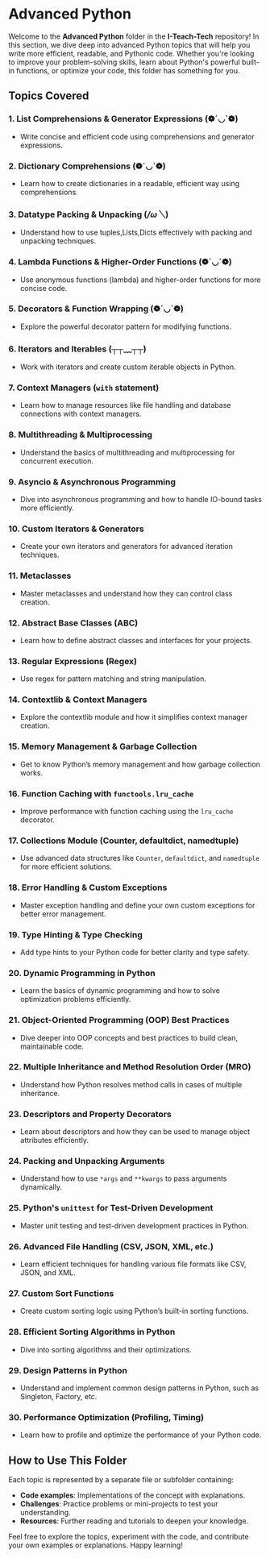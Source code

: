 # Advanced Python

Welcome to the **Advanced Python** folder in the **I-Teach-Tech** repository! In this section, we dive deep into advanced Python topics that will help you write more efficient, readable, and Pythonic code. Whether you're looking to improve your problem-solving skills, learn about Python's powerful built-in functions, or optimize your code, this folder has something for you.

## Topics Covered

### 1. **List Comprehensions & Generator Expressions** (❁´◡`❁)
   - Write concise and efficient code using comprehensions and generator expressions.
   
### 2. **Dictionary Comprehensions** (❁´◡`❁)
   - Learn how to create dictionaries in a readable, efficient way using comprehensions.

### 3. **Datatype Packing & Unpacking** (*/ω＼*)
   - Understand how to use tuples,Lists,Dicts effectively with packing and unpacking techniques.

### 4. **Lambda Functions & Higher-Order Functions** (❁´◡`❁)
   - Use anonymous functions (lambda) and higher-order functions for more concise code.

### 5. **Decorators & Function Wrapping** (❁´◡`❁)
   - Explore the powerful decorator pattern for modifying functions.

### 6. **Iterators and Iterables** (┬┬﹏┬┬)
   - Work with iterators and create custom iterable objects in Python.

### 7. **Context Managers (`with` statement)**
   - Learn how to manage resources like file handling and database connections with context managers.

### 8. **Multithreading & Multiprocessing**
   - Understand the basics of multithreading and multiprocessing for concurrent execution.

### 9. **Asyncio & Asynchronous Programming**
   - Dive into asynchronous programming and how to handle IO-bound tasks more efficiently.

### 10. **Custom Iterators & Generators**
   - Create your own iterators and generators for advanced iteration techniques.

### 11. **Metaclasses**
   - Master metaclasses and understand how they can control class creation.

### 12. **Abstract Base Classes (ABC)**
   - Learn how to define abstract classes and interfaces for your projects.

### 13. **Regular Expressions (Regex)**
   - Use regex for pattern matching and string manipulation.

### 14. **Contextlib & Context Managers**
   - Explore the contextlib module and how it simplifies context manager creation.

### 15. **Memory Management & Garbage Collection**
   - Get to know Python’s memory management and how garbage collection works.

### 16. **Function Caching with `functools.lru_cache`**
   - Improve performance with function caching using the `lru_cache` decorator.

### 17. **Collections Module (Counter, defaultdict, namedtuple)**
   - Use advanced data structures like `Counter`, `defaultdict`, and `namedtuple` for more efficient solutions.

### 18. **Error Handling & Custom Exceptions**
   - Master exception handling and define your own custom exceptions for better error management.

### 19. **Type Hinting & Type Checking**
   - Add type hints to your Python code for better clarity and type safety.

### 20. **Dynamic Programming in Python**
   - Learn the basics of dynamic programming and how to solve optimization problems efficiently.

### 21. **Object-Oriented Programming (OOP) Best Practices**
   - Dive deeper into OOP concepts and best practices to build clean, maintainable code.

### 22. **Multiple Inheritance and Method Resolution Order (MRO)**
   - Understand how Python resolves method calls in cases of multiple inheritance.

### 23. **Descriptors and Property Decorators**
   - Learn about descriptors and how they can be used to manage object attributes efficiently.

### 24. **Packing and Unpacking Arguments**
   - Understand how to use `*args` and `**kwargs` to pass arguments dynamically.

### 25. **Python's `unittest` for Test-Driven Development**
   - Master unit testing and test-driven development practices in Python.

### 26. **Advanced File Handling (CSV, JSON, XML, etc.)**
   - Learn efficient techniques for handling various file formats like CSV, JSON, and XML.

### 27. **Custom Sort Functions**
   - Create custom sorting logic using Python’s built-in sorting functions.

### 28. **Efficient Sorting Algorithms in Python**
   - Dive into sorting algorithms and their optimizations.

### 29. **Design Patterns in Python**
   - Understand and implement common design patterns in Python, such as Singleton, Factory, etc.

### 30. **Performance Optimization (Profiling, Timing)**
   - Learn how to profile and optimize the performance of your Python code.

## How to Use This Folder

Each topic is represented by a separate file or subfolder containing:

- **Code examples**: Implementations of the concept with explanations.
- **Challenges**: Practice problems or mini-projects to test your understanding.
- **Resources**: Further reading and tutorials to deepen your knowledge.

Feel free to explore the topics, experiment with the code, and contribute your own examples or explanations. Happy learning!
